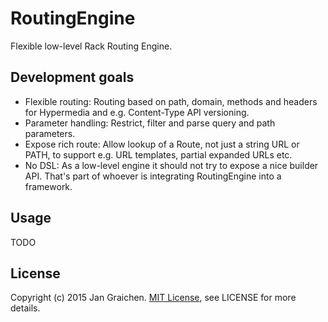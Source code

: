 # RoutingEngine

Flexible low-level Rack Routing Engine.

## Development goals

* Flexible routing:
  Routing based on path, domain, methods and headers for Hypermedia and e.g. Content-Type API versioning.
* Parameter handling:
  Restrict, filter and parse query and path parameters.
* Expose rich route:
  Allow lookup of a Route, not just a string URL or PATH, to support e.g. URL templates, partial expanded URLs etc.
* No DSL:
  As a low-level engine it should not try to expose a nice builder API. That's part of whoever is integrating RoutingEngine into a framework.

## Usage

TODO

## License

Copyright (c) 2015 Jan Graichen. [MIT License](http://opensource.org/licenses/MIT), see LICENSE for more details.
